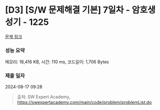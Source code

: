 # [D3] [S/W 문제해결 기본] 7일차 - 암호생성기 - 1225 

[문제 링크](https://swexpertacademy.com/main/code/problem/problemDetail.do?contestProbId=AV14uWl6AF0CFAYD) 

### 성능 요약

메모리: 18,416 KB, 시간: 110 ms, 코드길이: 1,706 Bytes

### 제출 일자

2024-08-17 09:28



> 출처: SW Expert Academy, https://swexpertacademy.com/main/code/problem/problemList.do